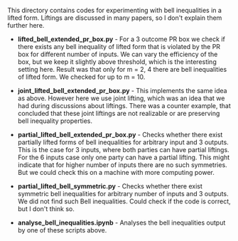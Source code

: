 This directory contains codes for experimenting with
bell inequalities in a lifted form. Liftings are discussed
in many papers, so I don't explain them further here.

* **lifted_bell_extended_pr_box.py** - For a 3 outcome PR box
we check if there exists any bell inequality of lifted form
  that is violated by the PR box for different number of inputs. We can vary the efficiency 
  of the box, but we keep it slightly above threshold, which
  is the interesting setting here. 
  Result was that only for m = 2, 4 there are bell inequalities
  of lifted form. We checked for up to m = 10.

*  **joint_lifted_bell_extended_pr_box.py** - This implements the
    same idea as above. However here we use joint lifting, which 
   was an idea that we had during discussions about liftings.
   There was a counter example, that concluded that these joint liftings
   are not realizable or are preserving bell inequality properties.
   
* **partial_lifted_bell_extended_pr_box.py** - Checks whether there exist 
partially lifted forms of bell inequalities for arbitrary input and 3 outputs.
  This is the case for 3 inputs, where both parties can have partial liftings.
  For the 6 inputs case only one party can have a partial lifting.
  This might indicate that for higher number of inputs there are no such symmetries.
  But we could check this on a machine with more computing power.
  
* **partial_lifted_bell_symmetric.py** - Checks whether there exist symmetric
bell inequalities for arbitrary number of inputs and 3 outputs. We did not find such Bell inequalities.
  Could check if the code is correct, but I don't think so.
  
* **analyse_bell_inequalities.ipynb** - Analyses the bell inequalities output by 
one of these scripts above.
  